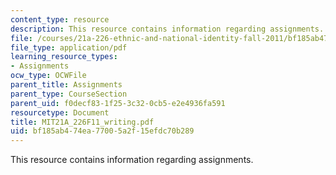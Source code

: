```yaml
---
content_type: resource
description: This resource contains information regarding assignments.
file: /courses/21a-226-ethnic-and-national-identity-fall-2011/bf185ab474ea77005a2f15efdc70b289_MIT21A_226F11_writing.pdf
file_type: application/pdf
learning_resource_types:
- Assignments
ocw_type: OCWFile
parent_title: Assignments
parent_type: CourseSection
parent_uid: f0decf83-1f25-3c32-0cb5-e2e4936fa591
resourcetype: Document
title: MIT21A_226F11_writing.pdf
uid: bf185ab4-74ea-7700-5a2f-15efdc70b289
---
```

This resource contains information regarding assignments.

